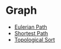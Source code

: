 # Graph
* [Eulerian Path](docs/graph/eulerian_path.md)
* [Shortest Path](docs/graph/shortest_path.md)
* [Topological Sort](docs/graph/topological_sort.md)
